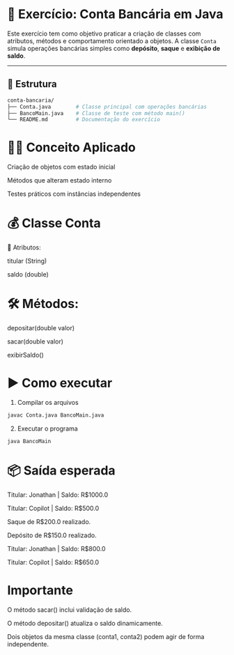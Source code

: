 # 🏦 Exercício: Conta Bancária em Java

Este exercício tem como objetivo praticar a criação de classes com atributos, métodos e comportamento orientado a objetos. A classe `Conta` simula operações bancárias simples como **depósito**, **saque** e **exibição de saldo**.

---

## 📁 Estrutura

```bash
conta-bancaria/
├── Conta.java        # Classe principal com operações bancárias
├── BancoMain.java    # Classe de teste com método main()
└── README.md         # Documentação do exercício
```
# 👨‍💻 Conceito Aplicado

Criação de objetos com estado inicial

Métodos que alteram estado interno

Testes práticos com instâncias independentes

# 💰 Classe Conta

🔧 Atributos:

titular (String)

saldo (double)

# 🛠️ Métodos:

depositar(double valor)

sacar(double valor)

exibirSaldo()

# ▶️ Como executar

1. Compilar os arquivos

```bash
javac Conta.java BancoMain.java

```

2. Executar o programa

```bash
java BancoMain
```
# 📦 Saída esperada

Titular: Jonathan | Saldo: R$1000.0

Titular: Copilot | Saldo: R$500.0

Saque de R$200.0 realizado.

Depósito de R$150.0 realizado.

Titular: Jonathan | Saldo: R$800.0

Titular: Copilot | Saldo: R$650.0

# Importante

O método sacar() inclui validação de saldo.

O método depositar() atualiza o saldo dinamicamente.

Dois objetos da mesma classe (conta1, conta2) podem agir de forma independente.